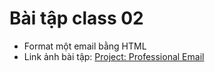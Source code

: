 # Bài tập class 02

- Format một email bằng HTML
- Link ảnh bài tập: [Project: Professional Email](https://docs.quangkhoi1228.com/html/project-professional-email)